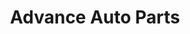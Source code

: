 ---
title: "Advance Auto Parts"
url: /danville/advance-auto-parts-south-boston-road/
shop: car parts
---